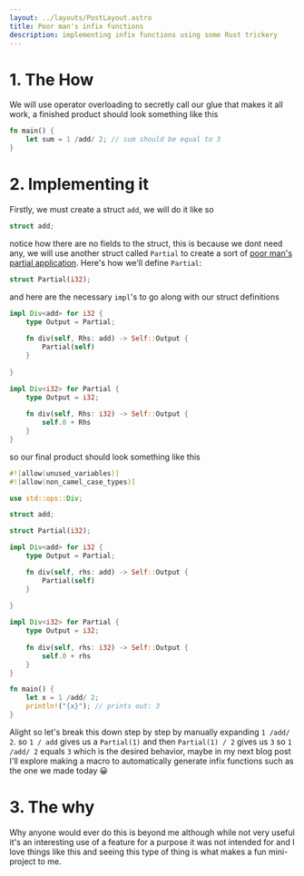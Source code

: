 ```yaml
---
layout: ../layouts/PostLayout.astro
title: Poor man's infix functions
description: implementing infix functions using some Rust trickery
---
```


# 1. The How
We will use operator overloading to secretly call our glue that makes it all work, a finished product should look something like this

```rs
fn main() {
    let sum = 1 /add/ 2; // sum should be equal to 3
}
```

# 2. Implementing it
Firstly, we must create a struct `add`, we will do it like so

```rs
struct add;
```
notice how there are no fields to the struct, this is because we dont need any, we will use another struct called `Partial` to create a sort of [poor man's partial application](https://suneettipirneni.stream/posts/partial-application-at-home/).
Here's how we'll define `Partial`:
```rs
struct Partial(i32);
```

and here are the necessary `impl`'s to go along with our struct definitions
```rs
impl Div<add> for i32 {
    type Output = Partial;
    
    fn div(self, Rhs: add) -> Self::Output {
        Partial(self)
    }
    
}

impl Div<i32> for Partial {
    type Output = i32;
    
    fn div(self, Rhs: i32) -> Self::Output {
        self.0 + Rhs
    }
}
```

so our final product should look something like this

```rs
#![allow(unused_variables)]
#![allow(non_camel_case_types)]

use std::ops::Div;

struct add;

struct Partial(i32);

impl Div<add> for i32 {
    type Output = Partial;

    fn div(self, rhs: add) -> Self::Output {
        Partial(self)
    }
    
}

impl Div<i32> for Partial {
    type Output = i32;
    
    fn div(self, rhs: i32) -> Self::Output {
        self.0 + rhs
    }
}

fn main() {
    let x = 1 /add/ 2;
    println!("{x}"); // prints out: 3
}
```

Alight so let's break this down step by step by manually expanding `1 /add/ 2`.
so `1 / add` gives us a `Partial(1)` and then `Partial(1) / 2` gives us `3` so `1 /add/ 2` equals `3` which is the desired behavior, maybe in my next blog post I'll explore making a macro to automatically generate infix functions such as the one we made today 😀


# 3. The why
Why anyone would ever do this is beyond me although while not very useful it's an interesting use of a feature for a purpose it was not intended for and I love things like this and seeing this type of thing is what makes a fun mini-project to me.